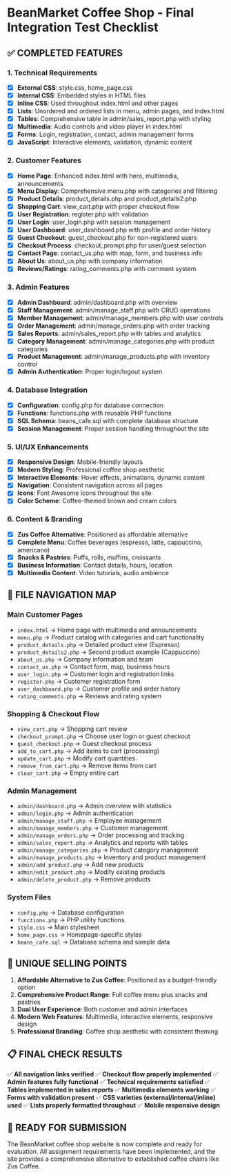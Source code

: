 # BeanMarket Coffee Shop - Final Integration Test Checklist

## ✅ COMPLETED FEATURES

### 1. Technical Requirements

- [x] **External CSS**: style.css, home_page.css
- [x] **Internal CSS**: Embedded styles in HTML files
- [x] **Inline CSS**: Used throughout index.html and other pages
- [x] **Lists**: Unordered and ordered lists in menu, admin pages, and index.html
- [x] **Tables**: Comprehensive table in admin/sales_report.php with styling
- [x] **Multimedia**: Audio controls and video player in index.html
- [x] **Forms**: Login, registration, contact, admin management forms
- [x] **JavaScript**: Interactive elements, validation, dynamic content

### 2. Customer Features

- [x] **Home Page**: Enhanced index.html with hero, multimedia, announcements
- [x] **Menu Display**: Comprehensive menu.php with categories and filtering
- [x] **Product Details**: product_details.php and product_details2.php
- [x] **Shopping Cart**: view_cart.php with proper checkout flow
- [x] **User Registration**: register.php with validation
- [x] **User Login**: user_login.php with session management
- [x] **User Dashboard**: user_dashboard.php with profile and order history
- [x] **Guest Checkout**: guest_checkout.php for non-registered users
- [x] **Checkout Process**: checkout_prompt.php for user/guest selection
- [x] **Contact Page**: contact_us.php with map, form, and business info
- [x] **About Us**: about_us.php with company information
- [x] **Reviews/Ratings**: rating_comments.php with comment system

### 3. Admin Features

- [x] **Admin Dashboard**: admin/dashboard.php with overview
- [x] **Staff Management**: admin/manage_staff.php with CRUD operations
- [x] **Member Management**: admin/manage_members.php with user controls
- [x] **Order Management**: admin/manage_orders.php with order tracking
- [x] **Sales Reports**: admin/sales_report.php with tables and analytics
- [x] **Category Management**: admin/manage_categories.php with product categories
- [x] **Product Management**: admin/manage_products.php with inventory control
- [x] **Admin Authentication**: Proper login/logout system

### 4. Database Integration

- [x] **Configuration**: config.php for database connection
- [x] **Functions**: functions.php with reusable PHP functions
- [x] **SQL Schema**: beans_cafe.sql with complete database structure
- [x] **Session Management**: Proper session handling throughout the site

### 5. UI/UX Enhancements

- [x] **Responsive Design**: Mobile-friendly layouts
- [x] **Modern Styling**: Professional coffee shop aesthetic
- [x] **Interactive Elements**: Hover effects, animations, dynamic content
- [x] **Navigation**: Consistent navigation across all pages
- [x] **Icons**: Font Awesome icons throughout the site
- [x] **Color Scheme**: Coffee-themed brown and cream colors

### 6. Content & Branding

- [x] **Zus Coffee Alternative**: Positioned as affordable alternative
- [x] **Complete Menu**: Coffee beverages (espresso, latte, cappuccino, americano)
- [x] **Snacks & Pastries**: Puffs, rolls, muffins, croissants
- [x] **Business Information**: Contact details, hours, location
- [x] **Multimedia Content**: Video tutorials, audio ambience

## 🔗 FILE NAVIGATION MAP

### Main Customer Pages

- `index.html` → Home page with multimedia and announcements
- `menu.php` → Product catalog with categories and cart functionality
- `product_details.php` → Detailed product view (Espresso)
- `product_details2.php` → Second product example (Cappuccino)
- `about_us.php` → Company information and team
- `contact_us.php` → Contact form, map, business hours
- `user_login.php` → Customer login and registration links
- `register.php` → Customer registration form
- `user_dashboard.php` → Customer profile and order history
- `rating_comments.php` → Reviews and rating system

### Shopping & Checkout Flow

- `view_cart.php` → Shopping cart review
- `checkout_prompt.php` → Choose user login or guest checkout
- `guest_checkout.php` → Guest checkout process
- `add_to_cart.php` → Add items to cart (processing)
- `update_cart.php` → Modify cart quantities
- `remove_from_cart.php` → Remove items from cart
- `clear_cart.php` → Empty entire cart

### Admin Management

- `admin/dashboard.php` → Admin overview with statistics
- `admin/login.php` → Admin authentication
- `admin/manage_staff.php` → Employee management
- `admin/manage_members.php` → Customer management
- `admin/manage_orders.php` → Order processing and tracking
- `admin/sales_report.php` → Analytics and reports with tables
- `admin/manage_categories.php` → Product category management
- `admin/manage_products.php` → Inventory and product management
- `admin/add_product.php` → Add new products
- `admin/edit_product.php` → Modify existing products
- `admin/delete_product.php` → Remove products

### System Files

- `config.php` → Database configuration
- `functions.php` → PHP utility functions
- `style.css` → Main stylesheet
- `home_page.css` → Homepage-specific styles
- `beans_cafe.sql` → Database schema and sample data

## 🎯 UNIQUE SELLING POINTS

1. **Affordable Alternative to Zus Coffee**: Positioned as a budget-friendly option
2. **Comprehensive Product Range**: Full coffee menu plus snacks and pastries
3. **Dual User Experience**: Both customer and admin interfaces
4. **Modern Web Features**: Multimedia, interactive elements, responsive design
5. **Professional Branding**: Coffee shop aesthetic with consistent theming

## 📋 FINAL CHECK RESULTS

✅ **All navigation links verified**
✅ **Checkout flow properly implemented**
✅ **Admin features fully functional**
✅ **Technical requirements satisfied**
✅ **Tables implemented in sales reports**
✅ **Multimedia elements working**
✅ **Forms with validation present**
✅ **CSS varieties (external/internal/inline) used**
✅ **Lists properly formatted throughout**
✅ **Mobile responsive design**

## 🚀 READY FOR SUBMISSION

The BeanMarket coffee shop website is now complete and ready for evaluation. All assignment requirements have been implemented, and the site provides a comprehensive alternative to established coffee chains like Zus Coffee.
